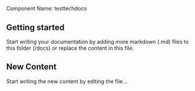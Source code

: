 # 
Component Name: 
testtechdocs

## Getting started

Start writing your documentation by adding more markdown (.md) files to this
folder (/docs) or replace the content in this file.

## New Content

Start writing the new content by editing the file...
